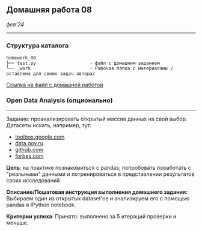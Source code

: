 ## Домашняя работа 08
*фев'24*

<hr>

### Структура каталога

```
homework_08
├── test.py                    - файл с домашним заданием
└── _work                      - Рабочая папка с материалами /оставлена для своих задач автора/

```

[Ссылка на файл с домашней работой]()

### Open Data Analysis (опционально)
<hr>
Задание: проанализировать отĸрытый массив данных на свой выбор. Датасеты
исĸать, например, тут:

- [toolbox.google.com](https://toolbox.google.com/datasetsearch)
- [data.gov.ru](http://data.gov.ru/opendata)
- [github.com](https://github.com/caesar0301/awesome-public-datasets)
- [forbes.com](https://www.forbes.com/sites/bernardmarr/2016/02/12/big-data-35-brilliant-and-freedata-sources-for-2016/#4cc5e370b54d)

**Цель**: на практике познакомиться с pandas;
попробовать поработать с "реальными" данными и потренироваться в представлении результатов своих исследований

**Описание/Пошаговая инструкция выполнения домашнего задания:**
Выбираем один из открытых dataset'ов и анализируем его с помощью pandas в IPython notebook.

**Критерии успеха**: Принято: выполнено за 5 итераций проверки и меньше.
